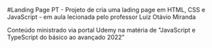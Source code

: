 #Landing Page
PT - Projeto de cria uma lading page em HTML, CSS e JavaScript - em aula lecionada pelo professor Luiz Otávio Miranda 

Conteúdo ministrado via portal Udemy na matéria de "JavaScript e TypeScript do básico ao avançado 2022"
